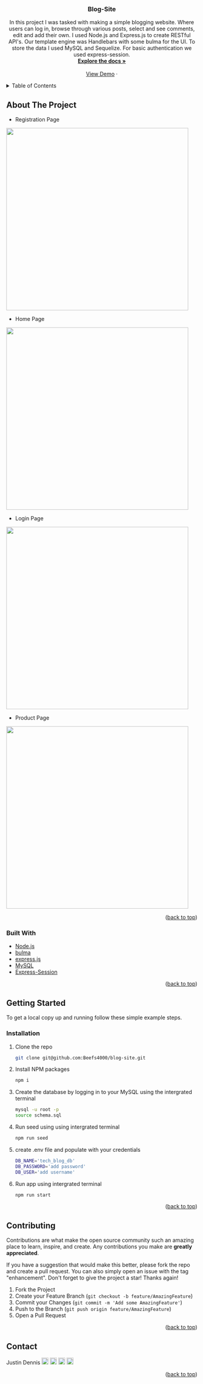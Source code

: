 <div id="top"></div>

<h3 align="center">Blog-Site</h3>
<div>
  <p align="center">
    In this project I was tasked with making a simple blogging website. Where users can log in, browse through various posts, select and see comments, edit and add their own. I used Node.js and Express.js to create RESTful API's. Our template engine was Handlebars with some bulma for the UI. To store the data I used MySQL and Sequelize. For basic authentication we used express-session.
    <br />
    <a href="https://github.com/Beefs4000/blog-site"><strong>Explore the docs »</strong></a>
    <br />
    <br />
    <a href="">View Demo</a>
    ·
    </p>
</div>



<!-- TABLE OF CONTENTS -->
<details>
  <summary>Table of Contents</summary>
  <ol>
    <li>
      <a href="#about-the-project">About The Project</a>
      <ul>
        <li><a href="#built-with">Built With</a></li>
      </ul>
    </li>
    <li>
      <a href="#getting-started">Getting Started</a>
      <ul>
        <li><a href="#installation">Installation</a></li>
      </ul>
    </li>
    <li><a href="#contributing">Contributing</a></li>
    <li><a href="#contact">Contact</a></li>
  </ol>
</details>



<!-- ABOUT THE PROJECT -->
## About The Project



* Registration Page
<img src="https://user-images.githubusercontent.com/103645633/186163247-8514d227-52c8-4c5b-8881-8f45174a476a.jpg" width="480">

* Home Page
<img src="https://user-images.githubusercontent.com/103645633/186163259-6449cfc9-b115-43dc-8185-0f049a2dfd99.jpg" width="480">

* Login Page
<img src="https://user-images.githubusercontent.com/103645633/186163263-1b54450d-4d3b-4765-8428-5012a35ee1fd.jpg" width="480">

* Product Page
<img src="https://user-images.githubusercontent.com/103645633/186163266-6afa3f31-b0e7-4e56-aa3f-5c9643c85a32.jpg" width="480">

<p align="right">(<a href="#top">back to top</a>)</p>

### Built With

* [Node.js](https://nodejs.org/en/)
* [bulma](https://bulma.io/)
* [express.js](https://expressjs.com/)
* [MySQL](https://www.mysql.com/)
* [Express-Session](https://www.npmjs.com/package/express-session)

<p align="right">(<a href="#top">back to top</a>)</p>



<!-- GETTING STARTED -->
## Getting Started

To get a local copy up and running follow these simple example steps.

### Installation

1. Clone the repo
   ```sh
   git clone git@github.com:Beefs4000/blog-site.git
   ```
2. Install NPM packages
   ```sh
   npm i
   ```
3. Create the database by logging in to your MySQL using the intergrated terminal
   ```sh
   mysql -u root -p
   source schema.sql
   ```   
4. Run seed using using intergrated terminal
   ```sh
   npm run seed
   ```
5. create .env file and populate with your credentials
   ```sh
   DB_NAME='tech_blog_db'
   DB_PASSWORD='add password'
   DB_USER='add username'
   ```
6. Run app using intergrated terminal
   ```sh
   npm run start
   ```

<p align="right">(<a href="#top">back to top</a>)</p>



<!-- CONTRIBUTING -->
## Contributing

Contributions are what make the open source community such an amazing place to learn, inspire, and create. Any contributions you make are **greatly appreciated**.

If you have a suggestion that would make this better, please fork the repo and create a pull request. You can also simply open an issue with the tag "enhancement".
Don't forget to give the project a star! Thanks again!

1. Fork the Project
2. Create your Feature Branch (`git checkout -b feature/AmazingFeature`)
3. Commit your Changes (`git commit -m 'Add some AmazingFeature'`)
4. Push to the Branch (`git push origin feature/AmazingFeature`)
5. Open a Pull Request

<p align="right">(<a href="#top">back to top</a>)</p>

<!-- CONTACT -->
## Contact

Justin Dennis   [<img src="https://github.com/gauravghongde/social-icons/blob/9d939e1c5b7ea4a24ac39c3e4631970c0aa1b920/PNG/White/Twitter_white.png" width="18">][5] [<img src="https://github.com/gauravghongde/social-icons/blob/9d939e1c5b7ea4a24ac39c3e4631970c0aa1b920/PNG/White/Outlook_white.png" width="18">][6] [<img src="https://github.com/gauravghongde/social-icons/blob/9d939e1c5b7ea4a24ac39c3e4631970c0aa1b920/PNG/White/Github_white.png" width="18">][7] [<img src="https://github.com/gauravghongde/social-icons/blob/9d939e1c5b7ea4a24ac39c3e4631970c0aa1b920/PNG/White/LinkedIN_white.png" width="18">][8]


[5]: https://twitter.com/Justo_Tron
[6]: mailto:justin.dennis@hotmail.com
[7]: https://github.com/Beefs4000
[8]: https://www.linkedin.com/in/justin-dennis-853568114/ 



<p align="right">(<a href="#top">back to top</a>)</p>
